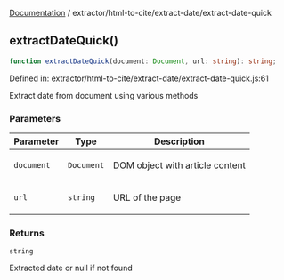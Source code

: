 [Documentation](../../../modules.md) / extractor/html-to-cite/extract-date/extract-date-quick

## extractDateQuick()

```ts
function extractDateQuick(document: Document, url: string): string;
```

Defined in: extractor/html-to-cite/extract-date/extract-date-quick.js:61

Extract date from document using various methods

### Parameters

<table>
<thead>
<tr>
<th>Parameter</th>
<th>Type</th>
<th>Description</th>
</tr>
</thead>
<tbody>
<tr>
<td>

`document`

</td>
<td>

`Document`

</td>
<td>

DOM object with article content

</td>
</tr>
<tr>
<td>

`url`

</td>
<td>

`string`

</td>
<td>

URL of the page

</td>
</tr>
</tbody>
</table>

### Returns

`string`

Extracted date or null if not found
